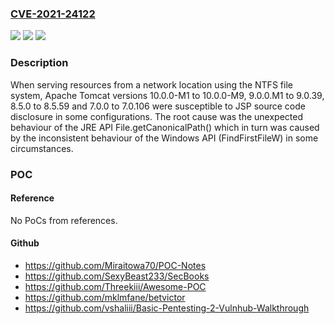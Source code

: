 ### [CVE-2021-24122](https://cve.mitre.org/cgi-bin/cvename.cgi?name=CVE-2021-24122)
![](https://img.shields.io/static/v1?label=Product&message=Apache%20Tomcat&color=blue)
![](https://img.shields.io/static/v1?label=Version&message=Apache%20Tomcat%2010%3C%2010.0.0-M10%20&color=brighgreen)
![](https://img.shields.io/static/v1?label=Vulnerability&message=CWE-200%20Information%20Exposure&color=brighgreen)

### Description

When serving resources from a network location using the NTFS file system, Apache Tomcat versions 10.0.0-M1 to 10.0.0-M9, 9.0.0.M1 to 9.0.39, 8.5.0 to 8.5.59 and 7.0.0 to 7.0.106 were susceptible to JSP source code disclosure in some configurations. The root cause was the unexpected behaviour of the JRE API File.getCanonicalPath() which in turn was caused by the inconsistent behaviour of the Windows API (FindFirstFileW) in some circumstances.

### POC

#### Reference
No PoCs from references.

#### Github
- https://github.com/Miraitowa70/POC-Notes
- https://github.com/SexyBeast233/SecBooks
- https://github.com/Threekiii/Awesome-POC
- https://github.com/mklmfane/betvictor
- https://github.com/vshaliii/Basic-Pentesting-2-Vulnhub-Walkthrough


